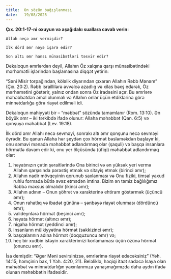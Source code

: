 ```yaml
---
title:  On sözün bağışlanması
date:   19/08/2025
---
```


**Çıx. 20:1-17-ni oxuyun və aşağıdakı suallara cavab verin:**

`Allah neçə əmr vermişdir?`

`İlk dörd əmr nəyə işarə edir?`

`Son altı əmr hansı münasibətləri təsvir edir?`

Dekaloqun əmrlərdən deyil, Allahın Öz xalqına qarşı münasibətindəki mərhəmətli işlərindən başlamasına diqqət yetirin:

“Səni Misir torpağından, köləlik diyarından çıxaran Allahın Rəbb Mənəm” (Çıx. 20:2). Rəbb israillilərə əvvəlcə azadlıq və xilas bəxş edərək, Öz mərhəmətini göstərir, yalnız ondan sonra Öz iradəsini açır. Bu əmrlərə məhəbbətdən əməl olunmalı və Allahın onlar üçün etdiklərinə görə minnətdarlığa görə riayət edilməli idi.

Dekaloqun mahiyyəti bir – “məbbət” sözündə tamamlanır (Rom. 13:10). Ən böyük əmr – iki tərkibdə ifadə olunur: Allaha məhəbbət (Qan. 6:5) və qonşuya məhəbbət (Lev. 19:18).

İlk dörd əmr Allahı necə sevməyi, sonrakı altı əmr qonşunu necə sevməyi öyrədir. Bu qanun Allaha hər şeydən çox hörmət bəsləməkdən başlayır ki, onu səmavi mənada məhəbbət adlandırmaq olar (şaquli) və başqa insanlara hörmətlə davam edir ki, onu yer ölçüsündə (üfiqi) məhəbbət adlandırmaq olar:

1. həyatınızın çətin şəraitlərində Ona birinci və ən yüksək yeri vermə Allahın qarşısında pərəstiş etmək və sitayiş etmək (birinci əmr);
2. Allahın nadir mövqeyinin qorunub saxlanması və Onu fiziki, timsal yaxud ruhlu formada bütlə əvəz etmədən imtina. Bizim ən təmiz bağlılığımız Rəbbə məxsus olmalıdır (ikinci əmr);
3. Allahın adının – Onun şöhrət və xarakterinə ehtiram göstərmək (üçüncü əmr);
4. Onun rahatlıq və ibadət gününə – şənbəyə riayət olunması (dördüncü əmr);
5. valideynlərə hörmət (beşinci əmr);
6. həyata hörmət (altıncı əmr);
7. nigaha hörmət (yeddinci əmr);
8. insanların mülkiyyətinə hörmət (səkkizinci əmr);
9. başqalarının adına hörmət (doqquzuncu əmr) və;
10. heç bir xudbin istəyin xarakterimizi korlamaması üçün özünə hörmət (onuncu əmr).

İsa demişdir: “Əgər Məni sevirsinizsə, əmrlərimə riayət edəcəksiniz” (Yəh. 14:15; həmçinin bax, 1 Yəh. 4:20, 21). Beləliklə, həqiqi itaət sadəcə İsaya olan məhəbbət və minnətdarlığın yaxınlarımıza yanaşmağımızda daha aydın ifadə olunan məhəbbətin ifadəsidir.